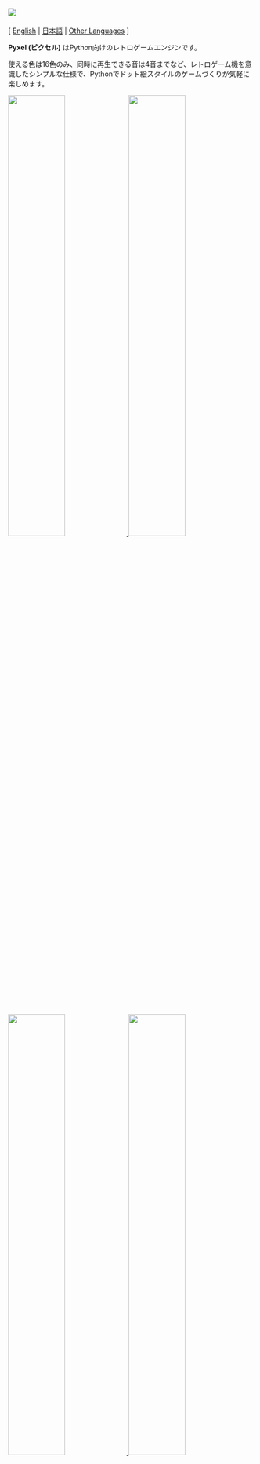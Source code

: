 # <img src="https://raw.githubusercontent.com/kitao/pyxel/master/pyxel/examples/assets/pyxel_logo_152x64.png">

[ [English](https://github.com/kitao/pyxel/blob/master/README.md) | [日本語](https://github.com/kitao/pyxel/blob/master/README.ja.md) | [Other Languages](https://github.com/kitao/pyxel/wiki) ]

**Pyxel (ピクセル)** はPython向けのレトロゲームエンジンです。

使える色は16色のみ、同時に再生できる音は4音までなど、レトロゲーム機を意識したシンプルな仕様で、Pythonでドット絵スタイルのゲームづくりが気軽に楽しめます。

<a href="https://github.com/kitao/pyxel/blob/master/pyxel/examples/01_hello_pyxel.py" target="_blank">
<img src="https://raw.githubusercontent.com/kitao/pyxel/master/pyxel/examples/screenshots/01_hello_pyxel.gif" width="48%">
</a>

<a href="https://github.com/kitao/pyxel/blob/master/pyxel/examples/02_jump_game.py" target="_blank">
<img src="https://raw.githubusercontent.com/kitao/pyxel/master/pyxel/examples/screenshots/02_jump_game.gif" width="48%">
</a>

<a href="https://github.com/kitao/pyxel/blob/master/pyxel/examples/03_draw_api.py" target="_blank">
<img src="https://raw.githubusercontent.com/kitao/pyxel/master/pyxel/examples/screenshots/03_draw_api.gif" width="48%">
</a>

<a href="https://github.com/kitao/pyxel/blob/master/pyxel/examples/04_sound_api.py" target="_blank">
<img src="https://raw.githubusercontent.com/kitao/pyxel/master/pyxel/examples/screenshots/04_sound_api.gif" width="48%">
</a>

<a href="https://github.com/kitao/pyxel/blob/master/pyxel/editor/screenshots/image_tilemap_editor.gif" target="_blank">
<img src="https://raw.githubusercontent.com/kitao/pyxel/master/pyxel/editor/screenshots/image_tilemap_editor.gif" width="48%">
</a>

<a href="https://github.com/kitao/pyxel/blob/master/pyxel/editor/screenshots/sound_music_editor.gif" target="_blank">
<img src="https://raw.githubusercontent.com/kitao/pyxel/master/pyxel/editor/screenshots/sound_music_editor.gif" width="48%">
</a>

Pyxelのゲーム機の仕様やAPI、パレットなどは、
[PICO-8](https://www.lexaloffle.com/pico-8.php)や[TIC-80](https://tic.computer/)のデザインを参考にしています。

Pyxelはオープンソースで、無料で自由に使えます。Pyxelでレトロゲームづくりを始めましょう！

## 仕様

- Windows、Mac、Linux対応
- Python3によるコード記述
- 16色固定パレット
- 256x256サイズ、3画像バンク
- 256x256サイズ、8タイルマップ
- 4音同時再生、定義可能な64サウンド
- 任意のサウンドを組み合わせ可能な8ミュージック
- キーボード、マウス、ゲームパッド
- 画像・サウンド編集ツール

### カラーパレット

<img src="https://raw.githubusercontent.com/kitao/pyxel/master/pyxel/examples/screenshots/05_color_palette.png">

## インストール方法

### Windows

[Python3](https://www.python.org/) (バージョン3.7以上) をインストールした後に、以下の`pip`コマンドでPyxelをインストールします。

```sh
pip install -U pyxel
```

### Mac

[Python3](https://www.python.org/) (バージョン3.7以上) と[SDL2](https://www.libsdl.org/)をインストールをした後に、`pip`コマンドでPyxelをインストールします。

[Homebrew](https://brew.sh/)を導入している環境では、以下のコマンドで必要なパッケージが一通りインストールできます。

```sh
brew install python3 sdl2 sdl2_image
pip3 install -U pyxel
```

### Linux

各ディストリビューションに適した方法で[Python3](https://www.python.org/) (バージョン3.7以上) と必要なパッケージをインストールしてください。

**Ubuntu:**

```sh
sudo apt install python3 python3-pip libsdl2-dev libsdl2-image-dev
sudo pip3 install -U pyxel
```

### その他の環境

上記以外の環境 (32bit版LinuxやRaspberry PI等) にPyxelをインストールするには、次の手順でビルドを行なってください。

#### 必要となるツールやパッケージをインストールする

- C++のビルド環境 (gcc、makeコマンドを含む)
- libsdl2-dev、libsdl2-image-dev
- [Python3](https://www.python.org/) (バージョン3.7以上)、pipコマンド

#### 任意のフォルダで以下のコマンドを実行する

```sh
git clone https://github.com/kitao/pyxel.git
cd pyxel
make -C pyxel/core clean all
pip3 install .
```

### サンプルのインストール

Pyxelインストール後に、以下のコマンドでカレントディレクトリにPyxelのサンプルコード一式をコピーできます。

```sh
install_pyxel_examples
```

コピーされるサンプルは以下の通りです。

- [01_hello_pyxel.py](https://github.com/kitao/pyxel/blob/master/pyxel/examples/01_hello_pyxel.py) - シンプルなアプリケーション
- [02_jump_game.py](https://github.com/kitao/pyxel/blob/master/pyxel/examples/02_jump_game.py) - Pyxelリソースファイルを使ったジャンプゲーム
- [03_draw_api.py](https://github.com/kitao/pyxel/blob/master/pyxel/examples/03_draw_api.py) - 描画APIのデモ
- [04_sound_api.py](https://github.com/kitao/pyxel/blob/master/pyxel/examples/04_sound_api.py) - サウンドAPIのデモ
- [05_color_palette.py](https://github.com/kitao/pyxel/blob/master/pyxel/examples/05_color_palette.py) - カラーパレット一覧
- [06_click_game.py](https://github.com/kitao/pyxel/blob/master/pyxel/examples/06_click_game.py) - マウスクリックゲーム
- [07_snake.py](https://github.com/kitao/pyxel/blob/master/pyxel/examples/07_snake.py) - BGM付きスネークゲーム

サンプルは通常のPythonコードと同様に実行できます。

**Windows:**

```sh
cd pyxel_examples
python 01_hello_pyxel.py
```

**Mac / Linux:**

```sh
cd pyxel_examples
python3 01_hello_pyxel.py
```

## 使い方

### アプリケーションの作成方法

Pythonコード内でPyxelモジュールをインポートして、`init`関数でウィンドウサイズを指定した後に、`run`関数でPyxelアプリケーションを開始します。

```python
import pyxel

pyxel.init(160, 120)

def update():
    if pyxel.btnp(pyxel.KEY_Q):
        pyxel.quit()

def draw():
    pyxel.cls(0)
    pyxel.rect(10, 10, 20, 20, 11)

pyxel.run(update, draw)
```

`run`関数の引数にはフレーム更新処理を行う`update`関数と、描画処理を行う`draw`関数を指定します。

実際のアプリケーションでは、以下のようにクラスでPyxelの処理をラップするのがおすすめです。

```python
import pyxel

class App:
    def __init__(self):
        pyxel.init(160, 120)
        self.x = 0
        pyxel.run(self.update, self.draw)

    def update(self):
        self.x = (self.x + 1) % pyxel.width

    def draw(self):
        pyxel.cls(0)
        pyxel.rect(self.x, 0, 8, 8, 9)

App()
```

また、シンプルなグラフィックスやアニメーションを作成する場合は、`show`関数や`flip`関数を使った簡易的な記述も可能です。

`show`関数は画面を表示して、`ESC`キーが押されるまで待機します。

```python
import pyxel

pyxel.init(120, 120)
pyxel.cls(1)
pyxel.circb(60, 60, 40, 7)
pyxel.show()
```

`flip`関数は画面を一度更新します。

```python
import pyxel

pyxel.init(120, 80)

while True:
    pyxel.cls(3)
    pyxel.rectb(pyxel.frame_count % 160 - 40, 20, 40, 40, 7)
    pyxel.flip()
```


### 特殊操作

Pyxelアプリケーション実行中に、以下の特殊操作を行うことができます。

- `Esc`<br>
アプリケーションを終了する
- `Alt(Option)+1`<br>
スクリーンショットをデスクトップに保存する
- `Alt(Option)+2`<br>
画面キャプチャ動画の録画開始時刻をリセットする
- `Alt(Option)+3`<br>
画面キャプチャ動画 (gif) をデスクトップに保存する (最大30秒)
- `Alt(Option)+0`<br>
パフォーマンスモニタ (fps、update時間、draw時間) の表示を切り替える
- `Alt(Option)+Enter`<br>
フルスクリーン表示を切り替える

### リソースの作成方法

付属するPyxel EditorでPyxelアプリケーションで使用する画像やサウンドを作成することができます。

Pyxel Editorは以下のコマンドで起動します。

```sh
pyxeleditor [Pyxelリソースファイル]
```

指定したPyxelリソースファイル (.pyxres) が存在する場合は読み込み、存在しない場合は指定した名前で新規にファイルを作成します。リソースファイルを省略した場合は`my_resource.pyxres`がファイル名になります。

またPyxel Editorの起動後に、別のリソースファイルをドラッグ＆ドロップすることでファイルを切り替えることができます。

作成したリソースファイルはPyxelアプリケーションから`load`関数で読み込めます。

Pyxel Editorには次の編集モードがあります。

**イメージエディタ:**

イメージバンクの画像を編集する画面です。

<img src="https://raw.githubusercontent.com/kitao/pyxel/master/pyxel/editor/screenshots/image_editor.gif">

イメージエディタ画面にpngファイルをドラッグ＆ドロップすると、画像を選択中のイメージバンクに読み込むことができます。

**タイルマップエディタ:**

イメージバンクの画像をタイル状に並べたタイルマップを編集する画面です。

<img src="https://raw.githubusercontent.com/kitao/pyxel/master/pyxel/editor/screenshots/tilemap_editor.gif">

**サウンドエディタ:**

サウンドを編集する画面です。

<img src="https://raw.githubusercontent.com/kitao/pyxel/master/pyxel/editor/screenshots/sound_editor.gif">

**ミュージックエディタ:**

サウンドを再生順に並べたミュージックを編集する画面です。

<img src="https://raw.githubusercontent.com/kitao/pyxel/master/pyxel/editor/screenshots/music_editor.gif">

### その他のリソース作成方法

Pyxel用の画像やタイルマップは以下の方法で作成することもできます。

- `Image.set`や`Tilemap.set`関数で文字列のリストから作成する
- `Image.load`関数でPyxel向け配色のpngファイルを読み込む

Pyxelは[PICO-8](https://www.lexaloffle.com/pico-8.php)と同じパレットを使用しているため、Pyxel向け配色のpngファイルを作成する場合は、[Aseprite](https://www.aseprite.org/)をPICO-8パレット設定にして使用するのがおすすめです。

Pyxel用のサウンドやミュージックは以下の方法で作成することもできます。

- `Sound.set`や`Music.set`関数で文字列から作成する

各関数の使い方はAPIリファレンスを参照してください。

### 単体実行ファイルの作成方法

付属するPyxel Packagerを使用することで、Pythonがインストールされていない環境でも動作する、単体実行ファイルを作成することができます。

単体実行ファイルを作成するには、次のように`pyxelpackager`コマンドでアプリケーションの起動に使用するPythonファイルを指定します。

```sh
pyxelpackager Pythonファイル
```

処理に成功すると、distフォルダに単体実行可能なファイルが作成されます。

.pyxresファイルや.pngファイル等のリソースも同梱する必要がある場合は、`assets`フォルダ以下に置くと取り込まれます。

## APIリファレンス

### システム

- `width`, `height`<br>
画面の幅と高さ

- `frame_count`<br>
経過フレーム数

- `init(width, height, [caption], [scale], [palette], [fps], [border_width], [border_color])`<br>
Pyxelアプリを画面サイズ (`width`, `height`) で初期化する。画面の最大の幅と高さは255<br>
`caption`でウィンドウタイトル、`scale`で表示倍率、`palette`でパレット色、`fps`で動作フレームレート、`border_width`と`border_color`で画面外側のマージン幅と色を指定できる。`palette`は24ビットカラーの16要素のリスト、`border_color`は24ビットカラーで指定する

- `run(update, draw)`<br>
Pyxelアプリを開始し、フレーム更新時に`update`関数、描画時に`draw`関数を呼ぶ

- `run_with_profiler(update, draw)`<br>
プロファイラ付きでPyxelアプリを開始し、フレーム更新時に`update`関数、描画時に`draw`関数を呼ぶ。アプリ終了時に各関数の処理時間を出力する

- `quit()`<br>
現在フレーム終了時にPyxelアプリを終了する

- `flip()`<br>
強制的に画面を描画する (通常のアプリケーションでは使用しない)

- `show()`<br>
画面を描画して待ち続ける (通常のアプリケーションでは使用しない)

### リソース

- `save(filename)`<br>
実行スクリプトのディレクトリにリソースファイル (.pyxres) を保存する

- `load(filename)`<br>
実行スクリプトのディレクトリからリソースファイル (.pyxres) を読み込む

### 入力
- `mouse_x`, `mouse_y`<br>
現在のマウスカーソル座標

- `btn(key)`<br>
`key`が押されていたら`True`、押されていなければ`False`を返す ([キー定義一覧](https://github.com/kitao/pyxel/blob/master/pyxel/__init__.py))

- `btnp(key, [hold], [period])`<br>
そのフレームに`key`が押されたら`True`、押されなければ`False`を返す。`hold`と`period`を指定すると、`hold`フレーム以上ボタンを押し続けた際に`period`フレーム間隔で`True`が返る

- `btnr(key)`<br>
そのフレームに`key`が離されたら`True`、離されなければ`False`を返す

- `mouse(visible)`<br>
`visible`が`True`ならマウスカーソルを表示し、`False`なら非表示にする。マウスカーソルが非表示でも座標は更新される

### グラフィックス

- `image(img, [system])`<br>
イメージバンク`img`(0-2) を操作する (イメージクラスを参照のこと)。`system`に`True`を指定すると、システム用のイメージバンクにアクセスできる。3がフォント、リソースエディタ用。4が表示スクリーン用<br>
例：`pyxel.image(0).load(0, 0, "title.png")`

- `tilemap(tm)`<br>
タイルマップ`tm`(0-7)を操作する (タイルマップクラスを参照のこと)

- `clip(x, y, w, h)`<br>
画面の描画領域を (`x`, `y`) から幅`w`、高さ`h`に設定する。`clip()`で描画領域を全画面にリセットする

- `pal(col1, col2)`<br>
描画時に色`col1`を`col2`に置き換える。`pal()`で初期状態にリセットする

- `cls(col)`<br>
画面を色`col`でクリアする

- `pix(x, y, col)`<br>
(`x`, `y`) に色`col`のピクセルを描画する

- `line(x1, y1, x2, y2, col)`<br>
色`col`の直線を (`x1`, `y1`)-(`x2`, `y2`) に描画する

- `rect(x, y, w, h, col)`<br>
幅`w`、高さ`h`、色`col`の矩形を (`x`, `y`) に描画する

- `rectb(x, y, w, h, col)`<br>
幅`w`、高さ`h`、色`col`の矩形の輪郭線を (`x`, `y`) に描画する

- `circ(x, y, r, col)`<br>
半径`r`、色`col`の円を (`x`, `y`) に描画する

- `circb(x, y, r, col)`<br>
半径`r`、色`col`の円の輪郭線を (`x`, `y`) に描画する

- `blt(x, y, img, u, v, w, h, [colkey])`<br>
イメージバンク`img`(0-2) の (`u`, `v`) からサイズ (`w`, `h`) の領域を (`x`, `y`) にコピーする。`w`、`h`それぞれに負の値を設定すると水平、垂直方向に反転する。`colkey`に色を指定すると透明色として扱われる

- `bltm(x, y, tm, u, v, w, h, [colkey])`<br>
タイルマップ`tm`(0-7) を (`u`, `v`) からサイズ (`w`, `h`) のタイル情報に従って (`x`, `y`) に描画する。`colkey`に色を指定すると透明色として扱われる。タイルマップは1タイルが8x8のサイズで描画され、タイル番号が0ならイメージバンクの (0, 0)-(7, 7) の領域、1なら (8, 0)-(15, 0) の領域を表す

- `text(x, y, s, col)`<br>
色`col`の文字列`s`を (`x`, `y`) に描画する

### オーディオ

- `sound(snd, [system])`<br>
サウンド`snd`(0-63) を操作する (サウンドクラスを参照のこと)。`system`に`True`を指定すると、システム用のサウンド64にアクセスできる<br>
例：`pyxel.sound(0).speed = 60`

- `music(msc)`<br>
ミュージック`msc`(0-7) を操作する (ミュージッククラスを参照のこと)

- `play_pos(ch)`<br>
チャンネル`ch`(0-3) のサウンド再生位置を取得する。100と1000の位はサウンド番号、1と10の位はノート番号。再生停止時は`-1`を返す

- `play(ch, snd, loop=False)`<br>
チャンネル`ch`(0-3) でサウンド`snd`(0-63) を再生する。`snd`がリストの場合順に再生する

- `playm(msc, loop=False)`<br>
ミュージック`msc`(0-7) を再生する

- `stop([ch])`<br>
全チャンネルのサウンドの再生を停止する。`ch`(0-3) を指定すると該当チャンネルのみを停止する

### イメージクラス

- `width`, `height`<br>
イメージの幅と高さ

- `data`<br>
イメージのデータ (256x256の二次元リスト)

- `get(x, y)`<br>
イメージの (`x`,`y`) のデータを取得する

- `set(x, y, data)`<br>
(`x`, `y`) に値または文字列のリストでイメージのデータを設定する<br>
例：`pyxel.image(0).set(10, 10, ["1234", "5678", "9abc", "defg"])`

- `load(x, y, filename)`<br>
(`x`, `y`) に実行スクリプトのディレクトリからpngファイルを読み込む

- `copy(x, y, img, u, v, w, h)`<br>
イメージバンク`img`(0-2) の (`u`, `v`) からサイズ (`w`, `h`) の領域を (`x`, `y`) にコピーする

### タイルマップクラス

- `width`, `height`<br>
タイルマップの幅と高さ

- `data`<br>
タイルマップのデータ (256x256の二次元リスト)

- `refimg`<br>
タイルマップが参照するイメージバンク

- `get(x, y)`<br>
タイルマップの (`x`,`y`) のデータを取得する

- `set(x, y, data)`<br>
(`x`, `y`) に値または文字列のリストでタイルマップのデータを設定する。<br>
e.g. `pyxel.tilemap(0).set(0, 0, ["000102", "202122", "a0a1a2", "b0b1b2"])`

- `copy(x, y, tm, u, v, w, h)`<br>
タイルマップ`tm`(0-7) の (`u`, `v`) からサイズ (`w`, `h`) の領域を (`x`, `y`) にコピーする

### サウンドクラス

- `note`<br>
音程 (0-127) のリスト (33 = 'A2' = 440Hz)

- `tone`<br>
音色 (0:Triangle / 1:Square / 2:Pulse / 3:Noise) のリスト

- `volume`<br>
音量 (0-7) のリスト

- `effect`<br>
エフェクト (0:None / 1:Slide / 2:Vibrato / 3:FadeOut) のリスト

- `speed`<br>
1音の長さ (120 = 1音1秒)

- `set(note, tone, volume, effect, speed)`<br>
文字列で音程、音色、音量、エフェクトを設定する。音色、音量、エフェクトの長さが音程より短い場合は、先頭から繰り返される

- `set_note(note)`<br>
'CDEFGAB'+'#-'+'0123'または'R'の文字列で音程を設定する。大文字と小文字を区別せず、空白は無視される<br>
例：`pyxel.sound(0).set_note("G2B-2D3R RF3F3F3")`

- `set_tone(tone)`<br>
'TSPN'の文字列で音色を設定する。大文字と小文字を区別せず、空白は無視される<br>
例：`pyxel.sound(0).set_tone("TTSS PPPN")`

- `set_volume(volume)`<br>
'01234567'の文字列で音量を設定する。大文字と小文字を区別せず、空白は無視される<br>
例：`pyxel.sound(0).set_volume("7777 7531")`

- `set_effect(effect)`<br>
'NSVF'の文字列でエフェクトを設定する。大文字と小文字を区別せず、空白は無視される<br>
例：`pyxel.sound(0).set_effect("NFNF NVVS")`

### ミュージッククラス

- `ch0`<br>
チャンネル0で再生するサウンド (0-63) のリスト。空リストを指定すると再生にそのチャンネルを使用しない

- `ch1`<br>
チャンネル1で再生するサウンド (0-63) のリスト。空リストを指定すると再生にそのチャンネルを使用しない

- `ch2`<br>
チャンネル2で再生するサウンド (0-63) のリスト。空リストを指定すると再生にそのチャンネルを使用しない

- `ch3`<br>
チャンネル3で再生するサウンド (0-63) のリスト。空リストを指定すると再生にそのチャンネルを使用しない

- `set(ch0, ch1, ch2, ch3)`<br>
全チャンネルのサウンド (0-63) のリストを設定する。空リストを指定すると再生にそのチャンネルを使用しない<br>
例：`pyxel.music(0).set([0, 1], [2, 3], [4], [])`

- `set_ch0(data)`<br>
チャンネル0のサウンド (0-63) のリストを設定する

- `set_ch1(data)`<br>
チャンネル1のサウンド (0-63) のリストを設定する

- `set_ch2(data)`<br>
チャンネル2のサウンド (0-63) のリストを設定する

- `set_ch3(data)`<br>
チャンネル3のサウンド (0-63) のリストを設定する

## コントリビューション方法

### 問題の報告

不具合の報告や機能の要望は[Issue Tracker](https://github.com/kitao/pyxel/issues)で受け付けています。
新しいレポートを作成する前に、同じ内容のものがないか確認をお願いします。

新しいレポートを作成する際は、[こちらのリンク](https://github.com/kitao/pyxel/issues/new/choose)から内容に適したテンプレートを選択してください。

### 動作確認

動作確認を行い、[Issue Tracker](https://github.com/kitao/pyxel/issues)で不具合の報告や改善の提案をしてくれる方は大歓迎です！

### プルリクエスト

パッチや修正はプルリクエスト(PR)として受け付けています。提出の前に問題がすでに解決済みでないか[Issue Tracker](https://github.com/kitao/pyxel/issues)で確認をお願いします。

提出されたプルリクエストは[MITライセンス](https://github.com/kitao/pyxel/blob/master/LICENSE)で公開することに同意したものを見なされます。

## その他の情報

- [Wiki](https://github.com/kitao/pyxel/wiki)
- [Subreddit](https://www.reddit.com/r/pyxel/)

## ライセンス

Pyxelは[MITライセンス](http://en.wikipedia.org/wiki/MIT_License)です。ソースコードやライセンス表示用のファイル等で、[著作権とライセンス全文](https://raw.githubusercontent.com/kitao/pyxel/master/LICENSE)の表示を行えば、自由に販売や配布をすることができます。

Pyxelは以下のライブラリを使用しています。

- [SDL2](https://www.libsdl.org/)
- [gif-h](https://github.com/ginsweater/gif-h)
- [miniz-cpp](https://github.com/tfussell/miniz-cpp)
- [PyInstaller](https://www.pyinstaller.org/)
